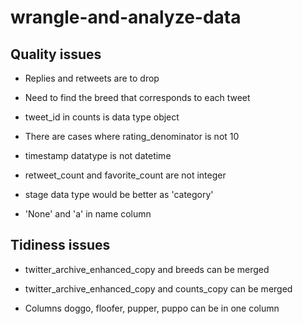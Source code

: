 # wrangle-and-analyze-data
## Quality issues

* Replies and retweets are to drop

* Need to find the breed that corresponds to each tweet

* tweet_id in counts is data type object

* There are cases where rating_denominator is not 10

* timestamp datatype is not datetime

* retweet_count and favorite_count are not integer

* stage data type would be better as 'category'

* 'None' and 'a' in name column

## Tidiness issues

* twitter_archive_enhanced_copy and breeds can be merged

* twitter_archive_enhanced_copy and counts_copy can be merged

* Columns doggo, floofer, pupper, puppo can be in one column
